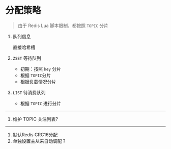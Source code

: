 # 分配策略

> 由于 Redis Lua 脚本限制，都按照 `TOPIC` 分片

1. 队列信息
   
   直接哈希槽
   
2. `ZSET` 等待队列

   - 初期：按照 `key` 分片
   - 根据 `TOPIC`分片
   - 根据负载情况分片
   
3. `LIST` 待消费队列

   - 根据 `TOPIC` 进行分片

---

1. 维护 TOPIC 关注列表?

---

1. 默认Redis CRC16分配
2. 单独设置主从来自动调配？
